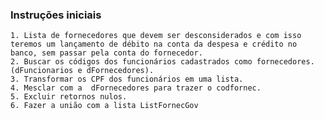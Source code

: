### Instruções iniciais

	1. Lista de fornecedores que devem ser desconsiderados e com isso teremos um lançamento de débito na conta da despesa e crédito no banco, sem passar pela conta do fornecedor.
	2. Buscar os códigos dos funcionários cadastrados como fornecedores. (dFuncionarios e dFornecedores).
	3. Transformar os CPF dos funcionários em uma lista.
	4. Mesclar com a  dFornecedores para trazer o codfornec.
	5. Excluir retornos nulos.
	6. Fazer a união com a lista ListFornecGov
